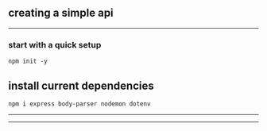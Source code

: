 ## creating a simple api

---
### start with a quick setup
```
npm init -y
```

## install current dependencies
```
npm i express body-parser nodemon dotenv
```
---
---
